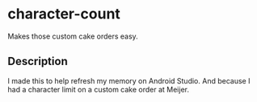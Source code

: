 # character-count
Makes those custom cake orders easy.

## Description
I made this to help refresh my memory on Android Studio. And because I had a character limit on a custom cake order at Meijer.

